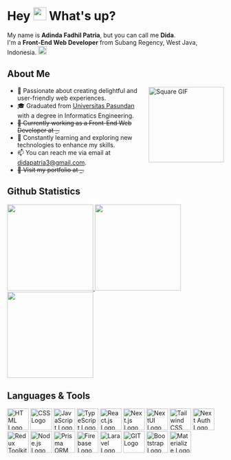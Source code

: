 <h1> Hey <img src="https://raw.githubusercontent.com/kaueMarques/kaueMarques/master/hi.gif" width="30" /> What's up?</h1>
<div>
  <div>My name is <b>Adinda Fadhil Patria</b>, but you can call me <b>Dida</b>.</div>
  <div>
    <span>I'm a <b>Front-End Web Developer</b> from Subang Regency, West Java, Indonesia. </span>
    <img src="https://upload.wikimedia.org/wikipedia/commons/thumb/9/9f/Flag_of_Indonesia.svg/1280px-Flag_of_Indonesia.svg.png" alt="Indonesian Flag" width="20"/>
  </div>
</div>

## About Me
<img align="right" alt="Square GIF" height="175" src="https://cdn.discordapp.com/attachments/1215492374017478678/1226720114037100594/sugarmints_artblog___Photo.gif?ex=6625cb22&is=66135622&hm=ea3053dd3f321b3c905f799af1d061d60a136aa0836690bd2d78cf4e7998a274&" />

- 🌟 Passionate about creating delightful and user-friendly web experiences.
- 🎓 Graduated from [Universitas Pasundan](https://www.unpas.ac.id/) with a degree in Informatics Engineering.
- ~~💼 Currently working as a Front-End Web Developer at [-](https://).~~
- 🌱 Constantly learning and exploring new technologies to enhance my skills.
- 📫 You can reach me via email at [didapatria3@gmail.com](mailto:didapatria3@gmail.com).
- ~~🚀 Visit my portfolio at [-](https://).~~

## Github Statistics
<div align="left"> 
  <a href="https://github.com/didapatria">
    <img height="200" src="https://github-readme-stats.vercel.app/api?username=didapatria&show_icons=true&locale=en&theme=react&rank_icon=github&card_width=300" />
    <img height="200" src="https://github-readme-stats-eight-theta.vercel.app/api/top-langs/?username=didapatria&show_icons=true&locale=en&theme=react&layout=compact&langs_count=8&card_width=300" />
    <img height="200" src="https://github-readme-streak-stats.herokuapp.com/?user=didapatria&show_icons=true&locale=en&theme=react&include_all_commits=true&count_private=true&card_width=800" />
  </a>
</div>

## Languages & Tools
<div align="left">
  <img src="https://upload.wikimedia.org/wikipedia/commons/thumb/6/61/HTML5_logo_and_wordmark.svg/512px-HTML5_logo_and_wordmark.svg.png" alt="HTML Logo" height="50"/>
  <img src="https://upload.wikimedia.org/wikipedia/commons/thumb/d/d5/CSS3_logo_and_wordmark.svg/1200px-CSS3_logo_and_wordmark.svg.png" alt="CSS Logo" height="50"/>
  <img src="https://upload.wikimedia.org/wikipedia/commons/thumb/9/99/Unofficial_JavaScript_logo_2.svg/1200px-Unofficial_JavaScript_logo_2.svg.png" alt="JavaScript Logo" height="50"/>
  <img src="https://titrias.com/files/2022/04/typescript.png" alt="TypeScript Logo" height="50"/>
  <img src="https://upload.wikimedia.org/wikipedia/commons/thumb/3/30/React_Logo_SVG.svg/1200px-React_Logo_SVG.svg.png" alt="React.js Logo" height="50"/>
  <img src="https://nextjs.org/favicon.ico" alt="Next.js Logo" height="50"/>
  <img src="https://nextui.org/apple-touch-icon.png" alt="NextUI Logo" height="50"/>
  <img src="https://cdn.discordapp.com/attachments/1215492374017478678/1226700609135312906/apple-touch-icon-removebg-preview.png?ex=6625b8f8&is=661343f8&hm=740c6c016e143f73db6c57ba920c5afeaa883b31041673aa796a3435af7530a5&" alt="Tailwind CSS Logo" height="50"/>
  <img src="https://next-auth.js.org/img/logo/logo-sm.png" alt="Next Auth Logo" height="50"/>
  <img src="https://redux-toolkit.js.org/img/redux.svg" alt="Redux Toolkit Logo" height="50"/>
  <img src="https://nodejs.org/static/images/favicons/favicon.png" alt="Node.js Logo" height="50"/>
  <img src="https://www.prisma.io/images/apple-touch-icon.png" alt="Prisma ORM Logo" height="50"/>
  <img src="https://www.gstatic.com/devrel-devsite/prod/v66c4dc9b65fea2172a0927d7be81b5b5d946ea60fc02578dd7c264b2c2852152/firebase/images/touchicon-180.png" alt="Firebase Logo" height="50"/>
  <img src="https://laravel.com/img/logomark.min.svg" alt="Laravel Logo" height="50"/>
  <img src="https://avatars.githubusercontent.com/u/18133?s=280&v=4" alt="GIT Logo" height="50"/>
  <img src="https://getbootstrap.com/docs/5.3/assets/brand/bootstrap-logo-shadow.png" alt="Bootstrap Logo" height="50"/>
  <img src="https://materializecss.com/res/materialize.svg" alt="Materialize Logo" height="50" width="50"/>
</div>
